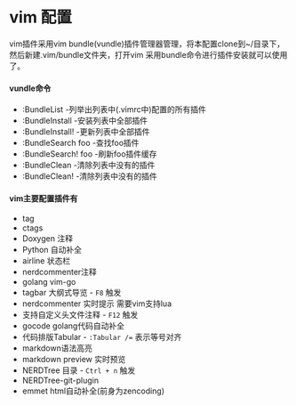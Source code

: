 # vim 配置

 vim插件采用vim bundle(vundle)插件管理器管理，将本配置clone到~/目录下，然后新建.vim/bundle文件夹，打开vim 采用bundle命令进行插件安装就可以使用了。

#### vundle命令
* :BundleList -列举出列表中(.vimrc中)配置的所有插件
* :BundleInstall -安装列表中全部插件
* :BundleInstall! -更新列表中全部插件
* :BundleSearch foo -查找foo插件
* :BundleSearch! foo -刷新foo插件缓存
* :BundleClean -清除列表中没有的插件
* :BundleClean! -清除列表中没有的插件

#### vim主要配置插件有
* tag
* ctags
* Doxygen 注释
* Python 自动补全
* airline 状态栏
* nerdcommenter注释
* golang vim-go
* tagbar 大纲式导览 - `F8` 触发
* nerdcommenter 实时提示 需要vim支持lua
* 支持自定义头文件注释 - `F12` 触发
* gocode golang代码自动补全
* 代码排版Tabular - `:Tabular /=` 表示等号对齐 
* markdown语法高亮
* markdown preview 实时预览
* NERDTree 目录 - `Ctrl + n` 触发
* NERDTree-git-plugin
* emmet html自动补全(前身为zencoding)
